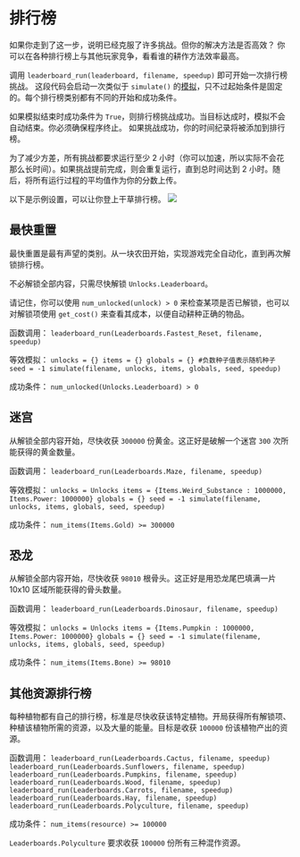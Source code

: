 # 排行榜
如果你走到了这一步，说明已经克服了许多挑战。但你的解决方法是否高效？
你可以在各种排行榜上与其他玩家竞争，看看谁的耕作方法效率最高。

调用 `leaderboard_run(leaderboard, filename, speedup)` 即可开始一次排行榜挑战。
这段代码会启动一次类似于 `simulate()` 的[模拟](docs/unlocks/simulation.md)，只不过起始条件是固定的。每个排行榜类别都有不同的开始和成功条件。

如果模拟结束时成功条件为 `True`，则排行榜挑战成功。当目标达成时，模拟不会自动结束。你必须确保程序终止。
如果挑战成功，你的时间纪录将被添加到排行榜。

为了减少方差，所有挑战都要求运行至少 2 小时（你可以加速，所以实际不会花那么长时间）。如果挑战提前完成，则会重复运行，直到总时间达到 2 小时。随后，将所有运行过程的平均值作为你的分数上传。

以下是示例设置，可以让你登上干草排行榜。
![](LeaderboardSetup400)

## 最快重置
最快重置是最有声望的类别。从一块农田开始，实现游戏完全自动化，直到再次解锁排行榜。

不必解锁全部内容，只需尽快解锁 `Unlocks.Leaderboard`。

请记住，你可以使用 `num_unlocked(unlock) > 0` 来检查某项是否已解锁，也可以对解锁项使用 `get_cost()` 来查看其成本，以便自动耕种正确的物品。

函数调用：
`leaderboard_run(Leaderboards.Fastest_Reset, filename, speedup)`

等效模拟：
`unlocks = {}
items = {}
globals = {}
#负数种子值表示随机种子
seed = -1
simulate(filename, unlocks, items, globals, seed, speedup)`

成功条件：
`num_unlocked(Unlocks.Leaderboard) > 0`

## 迷宫
从解锁全部内容开始，尽快收获 `300000` 份黄金。这正好是破解一个迷宫 `300` 次所能获得的黄金数量。

函数调用：
`leaderboard_run(Leaderboards.Maze, filename, speedup)`

等效模拟：
`unlocks = Unlocks
items = {Items.Weird_Substance : 1000000, Items.Power: 1000000}
globals = {}
seed = -1
simulate(filename, unlocks, items, globals, seed, speedup)`

成功条件：
`num_items(Items.Gold) >= 300000`

## 恐龙
从解锁全部内容开始，尽快收获 `98010` 根骨头。这正好是用恐龙尾巴填满一片 10x10 区域所能获得的骨头数量。

函数调用：
`leaderboard_run(Leaderboards.Dinosaur, filename, speedup)`

等效模拟：
`unlocks = Unlocks
items = {Items.Pumpkin : 1000000, Items.Power: 1000000}
globals = {}
seed = -1
simulate(filename, unlocks, items, globals, seed, speedup)`

成功条件：
`num_items(Items.Bone) >= 98010`

## 其他资源排行榜
每种植物都有自己的排行榜，标准是尽快收获该特定植物。开局获得所有解锁项、种植该植物所需的资源，以及大量的能量。目标是收获 `100000` 份该植物产出的资源。

函数调用：
`leaderboard_run(Leaderboards.Cactus, filename, speedup)`
`leaderboard_run(Leaderboards.Sunflowers, filename, speedup)`
`leaderboard_run(Leaderboards.Pumpkins, filename, speedup)`
`leaderboard_run(Leaderboards.Wood, filename, speedup)`
`leaderboard_run(Leaderboards.Carrots, filename, speedup)`
`leaderboard_run(Leaderboards.Hay, filename, speedup)`
`leaderboard_run(Leaderboards.Polyculture, filename, speedup)`

成功条件：
`num_items(resource) >= 100000`

`Leaderboards.Polyculture` 要求收获 `100000` 份所有三种混作资源。